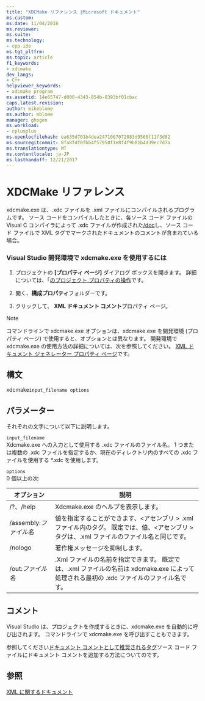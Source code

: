 ```yaml
---
title: "XDCMake リファレンス |Microsoft ドキュメント"
ms.custom: 
ms.date: 11/04/2016
ms.reviewer: 
ms.suite: 
ms.technology:
- cpp-ide
ms.tgt_pltfrm: 
ms.topic: article
f1_keywords:
- xdcmake
dev_langs:
- C++
helpviewer_keywords:
- xdcmake program
ms.assetid: 14e65747-d000-4343-854b-8393bf01cbac
caps.latest.revision: 
author: mikeblome
ms.author: mblome
manager: ghogen
ms.workload:
- cplusplus
ms.openlocfilehash: ea635d701b4dea2471067072083d9568f11f3d82
ms.sourcegitcommit: 8fa8fdf0fbb4f57950f1e8f4f9b81b4d39ec7d7a
ms.translationtype: MT
ms.contentlocale: ja-JP
ms.lasthandoff: 12/21/2017
---
```

# <a name="xdcmake-reference"></a>XDCMake リファレンス
xdcmake.exe は、.xdc ファイルを .xml ファイルにコンパイルされるプログラムです。 ソース コードをコンパイルしたときに、各ソース コード ファイルの Visual C コンパイラによって .xdc ファイルが作成された[/doc](../build/reference/doc-process-documentation-comments-c-cpp.md)し、ソース コード ファイルで XML タグでマークされたドキュメントのコメントが含まれている場合。  
  
### <a name="to-use-xdcmakeexe-in-the-visual-studio-development-environment"></a>Visual Studio 開発環境で xdcmake.exe を使用するには  
  
1.  プロジェクトの **[プロパティ ページ]** ダイアログ ボックスを開きます。 詳細については、「[のプロジェクト プロパティの操作](../ide/working-with-project-properties.md)です。  
  
2.  開く、**構成プロパティ**フォルダーです。  
  
3.  クリックして、 **XML ドキュメント コメント**プロパティ ページ。  
  
> [!NOTE]
>  コマンドラインで xdcmake.exe オプションは、xdcmake.exe を開発環境 (プロパティ ページ) で使用すると、オプションとは異なります。 開発環境で xdcmake.exe の使用方法の詳細については、次を参照してください。 [XML ドキュメント ジェネレーター プロパティ ページ](../ide/xml-document-generator-tool-property-pages.md)です。  
  
## <a name="syntax"></a>構文  
 xdcmake`input_filename options`  
  
## <a name="parameters"></a>パラメーター  
 それぞれの文字について以下に説明します。  
  
 `input_filename`  
 Xdcmake.exe への入力として使用する .xdc ファイルのファイル名。 1 つまたは複数の .xdc ファイルを指定するか、現在のディレクトリ内のすべての .xdc ファイルを使用する *.xdc を使用します。  
  
 `options`  
 0 個以上の次:  
  
|オプション|説明|  
|------------|-----------------|  
|/?、/help|Xdcmake.exe のヘルプを表示します。|  
|/assembly:*ファイル名*|値を指定することができます、\<アセンブリ > .xml ファイル内のタグ。  既定では、値、\<アセンブリ > タグは、.xml ファイルのファイル名と同じです。|  
|/nologo|著作権メッセージを抑制します。|  
|/out:*ファイル名*|.Xml ファイルの名前を指定できます。  既定では、.xml ファイルの名前は xdcmake.exe によって処理される最初の .xdc ファイルのファイル名です。|  
  
## <a name="remarks"></a>コメント  
 Visual Studio は、プロジェクトを作成するときに、xdcmake.exe を自動的に呼び出されます。 コマンドラインで xdcmake.exe を呼び出すこともできます。  
  
 参照してください[ドキュメント コメントとして推奨されるタグ](../ide/recommended-tags-for-documentation-comments-visual-cpp.md)ソース コード ファイルにドキュメント コメントを追加する方法についてのです。  
  
## <a name="see-also"></a>参照  
 [XML に関するドキュメント](../ide/xml-documentation-visual-cpp.md)